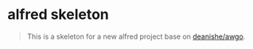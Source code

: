 # alfred skeleton

> This is a skeleton for a new alfred project base on [deanishe/awgo](https://github.com/deanishe/awgo).